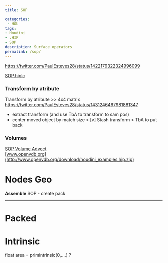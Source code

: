 ```yaml
---
title: SOP

categories:
 - HOU
tags:
- Houdini
- .HIP
- SOP
description: Surface operators
permalink: /sop/
---
```




https://twitter.com/PaulEsteves28/status/1422179322324996099



[SOP.hiplc](/src/hip/SOP.hiplc)  


### Transform by atribute

Transform by atribute  >> 4x4 matrix https://twitter.com/PaulEsteves28/status/1431246467981881347
- extract transform (and use TbA to transform  to sam pos)   
- center  moved object by match size > [v] Stash transform  > TbA to put back

### Volumes

[SOP Volume Advect](/src/hip/SOP_VolAdvectTrails.hiplc)  
[www.openvdb.org](http://www.openvdb.org/download/houdini_examples.hip.zip)  


# Nodes Geo

**Assemble** SOP - create pack  
****


# Packed

# Intrinsic

float area = primintrinsic(0,....) ?
